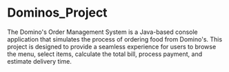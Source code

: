 # Dominos_Project
The Domino's Order Management System is a Java-based console application that simulates the process of ordering food from Domino's. This project is designed to provide a seamless experience for users to browse the menu, select items, calculate the total bill, process payment, and estimate delivery time.
